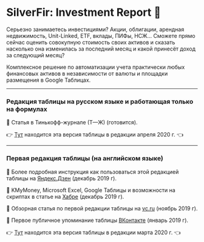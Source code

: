 # SilverFir: Investment Report :evergreen_tree:
Серьезно занимаетесь инвестициями? Акции, облигации, арендная недвижимость, Unit-Linked, ETF, вклады, ПИФы, НСЖ… Сможете прямо сейчас оценить совокупную стоимость своих активов и сказать насколько она изменилась за последний месяц и какой принесёт доход за следующий месяц?

Комплексное решение по автоматизации учета практически любых финансовых активов в независимости от валюты и площадки размещения в Google Таблицах.

* * * * *

### Редакция таблицы на русском языке и работающая только на формулах
:round_pushpin: Статья в Тинькофф-журнале (Т—Ж) (готовится).


:point_right: [Тут](....) находится эта версия таблицы в редакции апреля 2020 г. :point_left:

* * * * *

### Первая редакция таблицы (на английском языке)
:round_pushpin: Более подробная инструкция как пользоваться этой редакцией таблицы на [Яндекс.Дзен](https://zen.yandex.ru/media/id/5dfb4f5af73d9d00ae13157e/googletablica-pomojet-podschitat-vashi-finansovye-aktivy--5dfb53f91febd400b9d08780?ref=github.com) (декабрь 2019 г).

:round_pushpin: KMyMoney, Microsoft Excel, Google Таблицы и возможности на скриптах в статье на [Хабре](https://habr.com/ru/post/477920/#Google) (декабрь 2019 г).

:round_pushpin: Обзорная статья по первой редакции таблицы на [vc.ru](https://vc.ru/finance/92990-upravlencheskiy-uchet-lichnyh-aktivov) (ноябрь 2019 г).

:round_pushpin: Первое публичное упоминание таблицы [ВКонтакте](https://vk.com/mshardin?w=wall1763465_1791) (январь 2019 г).

:point_right: [Тут](https://docs.google.com/spreadsheets/d/1iNhWf2WdEFzD41gd6Zl98ILGu4KBg8Hr9gETJHr-4bc/edit?usp=sharing) находится эта версия таблицы в редакции марта 2020 г. :point_left:

